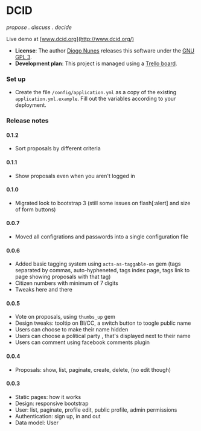 DCID
====

*propose . discuss . decide*

Live demo at [www.dcid.org](http://www.dcid.org/)

- **License**: The author [Diogo Nunes](http://github.com/dialex) releases this software under the [GNU GPL 3](http://www.gnu.org/licenses/gpl.txt).
- **Development plan**: This project is managed using a [Trello board](https://trello.com/b/36itFGvs/dcid).

### Set up

- Create the file `/config/application.yml` as a copy of the existing `application.yml.example`. Fill out the variables according to your deployment.


### Release notes

#### 0.1.2

- Sort proposals by different criteria

#### 0.1.1

- Show proposals even when you aren't logged in

#### 0.1.0

- Migrated look to bootstrap 3 (still some issues on flash[:alert] and size of form buttons)

#### 0.0.7

- Moved all configrations and passwords into a single configuration file

#### 0.0.6
- Added basic tagging system using `acts-as-taggable-on` gem (tags separated by commas, auto-hypheneted, tags index page, tags link to page showing proposals with that tag)
- Citizen numbers with minimum of 7 digits
- Tweaks here and there

#### 0.0.5

- Vote on proposals, using `thumbs_up` gem
- Design tweaks: tooltip on BI/CC, a switch button to toogle public name
- Users can choose to make their name hidden
- Users can choose a political party , that's displayed next to their name
- Users can comment using facebook comments plugin

#### 0.0.4

- Proposals: show, list, paginate, create, delete, (no edit though)

#### 0.0.3

- Static pages: how it works
- Design: responsive bootstrap
- User: list, paginate, profile edit, public profile, admin permissions
- Authentication: sign up, in and out
- Data model: User
